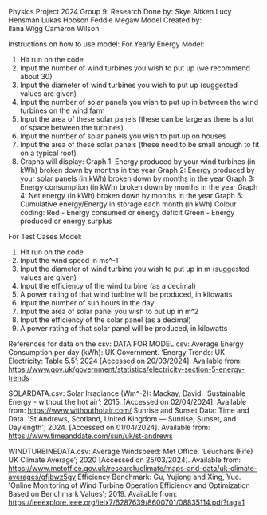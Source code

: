 Physics Project 2024
Group 9:
  Research Done by:
    Skye Aitken
    Lucy Hensman
    Lukas Hobson
    Feddie Megaw
  Model Created by:  
    Ilana Wigg
    Cameron Wilson

Instructions on how to use model:
For Yearly Energy Model:
1. Hit run on the code
2. Input the number of wind turbines you wish to put up (we recommend about 30)
3. Input the diameter of wind turbines you wish to put up (suggested values are given)
4. Input the number of solar panels you wish to put up in between the wind turbines on the wind farm
5. Input the area of these solar panels (these can be large as there is a lot of space between the turbines)
6. Input the number of solar panels you wish to put up on houses
7. Input the area of these solar panels (these need to be small enough to fit on a typical roof)
8. Graphs will display:
Graph 1: Energy produced by your wind turbines (in kWh) broken down by months in the year
Graph 2: Energy produced by your solar panels (in kWh) broken down by months in the year
Graph 3: Energy consumption (in kWh) broken down by months in the year
Graph 4: Net energy (in kWh) broken down by months in the year
Graph 5: Cumulative energy/Energy in storage each month (in kWh)
Colour coding:
Red - Energy consumed or energy deficit
Green - Energy produced or energy surplus

For Test Cases Model:
1. Hit run on the code
2. Input the wind speed in ms^-1
3. Input the diameter of wind turbine you wish to put up in m (suggested values are given)
4. Input the efficiency of the wind turbine (as a decimal)
5. A power rating of that wind turbine will be produced, in kilowatts
6. Input the number of sun hours in the day
7. Input the area of solar panel you wish to put up in m^2
8. Input the efficiency of the solar panel (as a decimal)
9. A power rating of that solar panel will be produced, in kilowatts

References for data on the csv:
DATA FOR MODEL.csv:
Average Energy Consumption per day (kWh): UK Government. ‘Energy Trends: UK Electricity: Table 5.5’; 2024 [Accessed on 20/03/2024]. Available from: https://www.gov.uk/government/statistics/electricity-section-5-energy-trends

SOLARDATA.csv:
Solar Irradiance (Wm^-2): Mackay, David. 'Sustainable Energy - without the hot air’; 2015. [Accessed on 02/04/2024]. Available from: https://www.withouthotair.com/ 
Sunrise and Sunset Data: Time and Data. 'St Andrews, Scotland, United Kingdom — Sunrise, Sunset, and Daylength'; 2024. [Accessed on 01/04/2024]. Available from: https://www.timeanddate.com/sun/uk/st-andrews

WINDTURBINEDATA.csv:
Average Windspeed: Met Office. ‘Leuchars (Fife) UK Climate Average’; 2020 [Accessed on 25/03/2024]. Available from: https://www.metoffice.gov.uk/research/climate/maps-and-data/uk-climate-averages/gfjbwz5gy 
Efficiency Benchmark: Gu, Yujiong and Xing, Yue. 'Online Monitoring of Wind Turbine Operation Efficiency and Optimization Based on Benchmark Values'; 2019. Available from: https://ieeexplore.ieee.org/ielx7/6287639/8600701/08835114.pdf?tag=1
